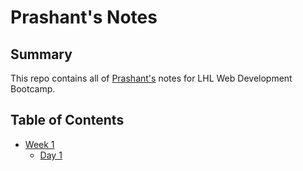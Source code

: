 # Prashant's Notes
## Summary
This repo contains all of [Prashant's](https://github.com/smplsoln) notes for LHL Web Development Bootcamp.

## Table of Contents
* [Week 1](/week1)
  * [Day 1](/week1/day1)